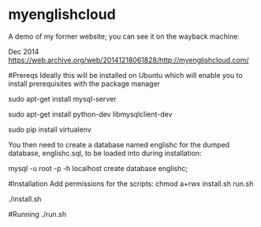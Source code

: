 ﻿# myenglishcloud
A demo of my former website; you can see it on the wayback machine:


Dec 2014
https://web.archive.org/web/20141218061828/http://myenglishcloud.com/


#Prereqs
Ideally this will be installed on Ubuntu which will enable you to install prerequisites with the package manager

sudo apt-get install mysql-server 

sudo apt-get install python-dev libmysqlclient-dev

sudo pip install virtualenv

You then need to create a database named englishc for the dumped database, englishc.sql, to be loaded into during installation:

mysql -u root -p -h localhost
create database englishc;

#Installation
Add permissions for the scripts:
chmod a+rwx install.sh run.sh

./install.sh


#Running
./run.sh



